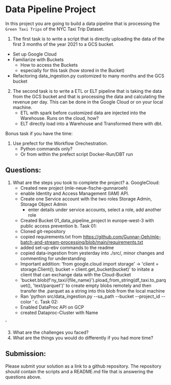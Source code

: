 # Data Pipeline Project

In this project you are going to build a data pipeline that is processing the `Green Taxi Trips` of the NYC Taxi Trip Dataset. 

1. The first task is to write a script that is directly uploading the data of the first 3 months of the year 2021 to a GCS bucket.
  - Set up Google Cloud
  - Familiarize with Buckets
    - How to access the Buckets 
    - especially for this task (how stored in the Bucket)
  - Refactoring data_ingestion.py customized to many months and the GCS bucket

2. The second task is to write a ETL or ELT pipeline that is taking the data from the GCS bucket and that is processing the data and calculating the revenue per day.  This can be done in the Google Cloud or on your local machine.
   - ETL with spark before customized data are injected into the Warehouse. Runs on the cloud, how?
   - ELT directly load into a Warehouse and Transformed there with dbt.

Bonus task if you have the time:

1. Use prefect for the Workflow Orechestration.
   - Python commands only?
   - Or from within the prefect script Docker-Run/DBT run


## Questions:

1. What are the steps you took to complete the project?
   a. GoogleCloud:
     - Created new project (mle-neue-fische-gunnaroeh) 
     - enable Identity and Access Management (IAM) API.
     - Create one Service account with the two roles Storage Admin, Storage Object Admin
       - enter details under service accounts, select a role, add another role
     - Created Bucket 01_data_pipeline_project in europe-west-3 with public access prevention
   b. Task 01:
     - Cloned git-repository
     - copied requirements.txt from   https://github.com/Gunnar-Oeh/mle-batch-and-stream-processing/blob/main/requirements.txt
     - added set-up-ebv commands to the readme
     - copied data-ingestion from yesterday into ./src/, minor changes and commenting for understanding
      - Important addition: 'from google.cloud import storage' -> 'client = storage.Client();  bucket = client.get_bucket(bucket)' to initate a client that can exchange data with the Cloud-Bucket
      - 'bucket.blob(f'ny_taxi/{file_name}').pload_from_string(df_taxi.to_parquet(), 'text/parquet')' to create empty blobs remotely and then transfer the .parquet as a string into this blob from the local machine
     - Ran 'python src/data_ingestion.py --sa_path <path-to-service-account-json> --bucket <bucket-name> --project_id <project-id> --color <taxi-color>'
   c. Task 02:
     - Enabled DataProc API on GCP
     - created Dataproc-Cluster with Name 

' 

3. What are the challenges you faced?
4. What are the things you would do differently if you had more time?

## Submission:

Please submit your solution as a link to a github repository. The repository should contain the scripts and a README.md file that is answering the questions above.
